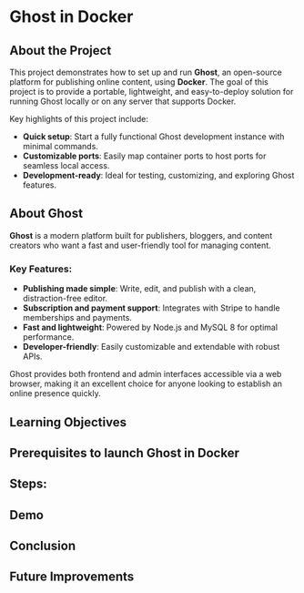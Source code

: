 # Ghost in Docker

## About the Project  
This project demonstrates how to set up and run **Ghost**, an open-source platform for publishing online content, using **Docker**. The goal of this project is to provide a portable, lightweight, and easy-to-deploy solution for running Ghost locally or on any server that supports Docker.  

Key highlights of this project include:  
- **Quick setup**: Start a fully functional Ghost development instance with minimal commands.  
- **Customizable ports**: Easily map container ports to host ports for seamless local access.  
- **Development-ready**: Ideal for testing, customizing, and exploring Ghost features.  

## About Ghost  
**Ghost** is a modern platform built for publishers, bloggers, and content creators who want a fast and user-friendly tool for managing content.  
### Key Features:  
- **Publishing made simple**: Write, edit, and publish with a clean, distraction-free editor.  
- **Subscription and payment support**: Integrates with Stripe to handle memberships and payments.  
- **Fast and lightweight**: Powered by Node.js and MySQL 8 for optimal performance.  
- **Developer-friendly**: Easily customizable and extendable with robust APIs.  

Ghost provides both frontend and admin interfaces accessible via a web browser, making it an excellent choice for anyone looking to establish an online presence quickly.  


## Learning Objectives

## Prerequisites to launch Ghost in Docker

## Steps:


## Demo

## Conclusion

## Future Improvements

